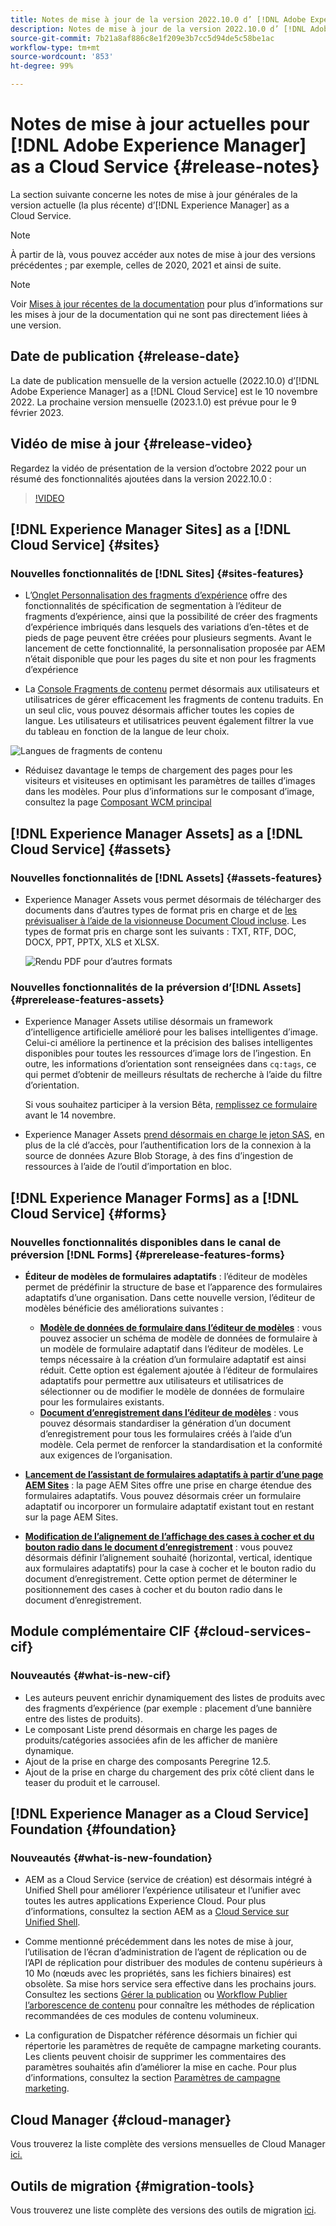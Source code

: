 ```yaml
---
title: Notes de mise à jour de la version 2022.10.0 d’ [!DNL Adobe Experience Manager] as a Cloud Service.
description: Notes de mise à jour de la version 2022.10.0 d’ [!DNL Adobe Experience Manager] as a Cloud Service.
source-git-commit: 7b21a8af886c8e1f209e3b7cc5d94de5c58be1ac
workflow-type: tm+mt
source-wordcount: '853'
ht-degree: 99%

---
```



# Notes de mise à jour actuelles pour [!DNL Adobe Experience Manager] as a Cloud Service {#release-notes}

La section suivante concerne les notes de mise à jour générales de la version actuelle (la plus récente) d’[!DNL Experience Manager] as a Cloud Service.

>[!NOTE]
>
>À partir de là, vous pouvez accéder aux notes de mise à jour des versions précédentes ; par exemple, celles de 2020, 2021 et ainsi de suite.

>[!NOTE]
>
>Voir [Mises à jour récentes de la documentation](https://experienceleague.adobe.com/docs/experience-manager-release-information/aem-release-updates/doc-updates/documentation-updates.html?lang=fr) pour plus d’informations sur les mises à jour de la documentation qui ne sont pas directement liées à une version.

## Date de publication {#release-date}

La date de publication mensuelle de la version actuelle (2022.10.0) d’[!DNL Adobe Experience Manager] as a [!DNL Cloud Service] est le 10 novembre 2022. La prochaine version mensuelle (2023.1.0) est prévue pour le 9 février 2023.

## Vidéo de mise à jour {#release-video}

Regardez la vidéo de présentation de la version d’octobre 2022 pour un résumé des fonctionnalités ajoutées dans la version 2022.10.0 :

>[!VIDEO](https://video.tv.adobe.com/v/3409801/?quality=12)

## [!DNL Experience Manager Sites] as a [!DNL Cloud Service] {#sites}


### Nouvelles fonctionnalités de [!DNL Sites] {#sites-features}

* L’[Onglet Personnalisation des fragments d’expérience](/help/sites-cloud/authoring/fundamentals/experience-fragments.md#personalization-experience-fragment) offre des fonctionnalités de spécification de segmentation à l’éditeur de fragments d’expérience, ainsi que la possibilité de créer des fragments d’expérience imbriqués dans lesquels des variations d’en-têtes et de pieds de page peuvent être créées pour plusieurs segments. Avant le lancement de cette fonctionnalité, la personnalisation proposée par AEM n’était disponible que pour les pages du site et non pour les fragments d’expérience

* La [Console Fragments de contenu](/help/sites-cloud/administering/content-fragments/content-fragments-console.md) permet désormais aux utilisateurs et utilisatrices de gérer efficacement les fragments de contenu traduits. En un seul clic, vous pouvez désormais afficher toutes les copies de langue. Les utilisateurs et utilisatrices peuvent également filtrer la vue du tableau en fonction de la langue de leur choix.

![Langues de fragments de contenu](/help/release-notes/assets/cfconsole-languages.png)

* Réduisez davantage le temps de chargement des pages pour les visiteurs et visiteuses en optimisant les paramètres de tailles d’images dans les modèles. Pour plus d’informations sur le composant d’image, consultez la page [Composant WCM principal](https://github.com/adobe/aem-core-wcm-components)

## [!DNL Experience Manager Assets] as a [!DNL Cloud Service] {#assets}

### Nouvelles fonctionnalités de [!DNL Assets] {#assets-features}

* Experience Manager Assets vous permet désormais de télécharger des documents dans d’autres types de format pris en charge et de [les prévisualiser à l’aide de la visionneuse Document Cloud incluse](/help/assets/manage-pdf-documents.md). Les types de format pris en charge sont les suivants : TXT, RTF, DOC, DOCX, PPT, PPTX, XLS et XLSX.

   ![Rendu PDF pour d’autres formats](/help/release-notes/assets/multi-page-other-formats.png)


### Nouvelles fonctionnalités de la préversion d’[!DNL Assets] {#prerelease-features-assets}

* Experience Manager Assets utilise désormais un framework d’intelligence artificielle amélioré pour les balises intelligentes d’image. Celui-ci améliore la pertinence et la précision des balises intelligentes disponibles pour toutes les ressources d’image lors de l’ingestion. En outre, les informations d’orientation sont renseignées dans `cq:tags`, ce qui permet d’obtenir de meilleurs résultats de recherche à l’aide du filtre d’orientation.

   Si vous souhaitez participer à la version Bêta, [remplissez ce formulaire](https://forms.office.com/pages/responsepage.aspx?id=Wht7-jR7h0OUrtLBeN7O4epXZrTVKKdJkUiHeolccf9UNEwyNEpHVEFaODdBNFZQSlFDREZQOVRRTy4u) avant le 14 novembre.

* Experience Manager Assets [prend désormais en charge le jeton SAS](/help/assets/add-assets.md#asset-bulk-ingestor), en plus de la clé d’accès, pour l’authentification lors de la connexion à la source de données Azure Blob Storage, à des fins d’ingestion de ressources à l’aide de l’outil d’importation en bloc.

## [!DNL Experience Manager Forms] as a [!DNL Cloud Service] {#forms}

### Nouvelles fonctionnalités disponibles dans le canal de préversion [!DNL Forms] {#prerelease-features-forms}

* **Éditeur de modèles de formulaires adaptatifs** : l’éditeur de modèles permet de prédéfinir la structure de base et l’apparence des formulaires adaptatifs d’une organisation. Dans cette nouvelle version, l’éditeur de modèles bénéficie des améliorations suivantes :
   * **[Modèle de données de formulaire dans l’éditeur de modèles](/help/forms/creating-adaptive-form.md#edit-form-model-properties-of-an-adaptive-form-edit-form-model)** : vous pouvez associer un schéma de modèle de données de formulaire à un modèle de formulaire adaptatif dans l’éditeur de modèles. Le temps nécessaire à la création d’un formulaire adaptatif est ainsi réduit. Cette option est également ajoutée à l’éditeur de formulaires adaptatifs pour permettre aux utilisateurs et utilisatrices de sélectionner ou de modifier le modèle de données de formulaire pour les formulaires existants.
   * **[Document d’enregistrement dans l’éditeur de modèles](/help/forms/generate-document-of-record-for-non-xfa-based-adaptive-forms.md#document-of-record-support-in-adaptive-form-editor-dor-support-in-adaptiveform)** : vous pouvez désormais standardiser la génération d’un document d’enregistrement pour tous les formulaires créés à l’aide d’un modèle. Cela permet de renforcer la standardisation et la conformité aux exigences de l’organisation.

* **[Lancement de l’assistant de formulaires adaptatifs à partir d’une page AEM Sites](/help/forms/embed-adaptive-form-aem-sites.md)** : la page AEM Sites offre une prise en charge étendue des formulaires adaptatifs. Vous pouvez désormais créer un formulaire adaptatif ou incorporer un formulaire adaptatif existant tout en restant sur la page AEM Sites.
* **[Modification de l’alignement de l’affichage des cases à cocher et du bouton radio dans le document d’enregistrement](/help/forms/generate-document-of-record-for-non-xfa-based-adaptive-forms.md#customize-the-branding-information-in-document-of-record-customize-the-branding-information-in-document-of-record)** : vous pouvez désormais définir l’alignement souhaité (horizontal, vertical, identique aux formulaires adaptatifs) pour la case à cocher et le bouton radio du document d’enregistrement. Cette option permet de déterminer le positionnement des cases à cocher et du bouton radio dans le document d’enregistrement.

## Module complémentaire CIF {#cloud-services-cif}

### Nouveautés {#what-is-new-cif}

* Les auteurs peuvent enrichir dynamiquement des listes de produits avec des fragments d’expérience (par exemple : placement d’une bannière entre des listes de produits).
* Le composant Liste prend désormais en charge les pages de produits/catégories associées afin de les afficher de manière dynamique.
* Ajout de la prise en charge des composants Peregrine 12.5.
* Ajout de la prise en charge du chargement des prix côté client dans le teaser du produit et le carrousel.

## [!DNL Experience Manager as a Cloud Service] Foundation {#foundation}

### Nouveautés {#what-is-new-foundation}

* AEM as a Cloud Service (service de création) est désormais intégré à Unified Shell pour améliorer l’expérience utilisateur et l’unifier avec toutes les autres applications Experience Cloud. Pour plus d’informations, consultez la section AEM as a [Cloud Service sur Unified Shell](/help/overview/aem-cloud-service-on-unified-shell.md).

* Comme mentionné précédemment dans les notes de mise à jour, l’utilisation de l’écran d’administration de l’agent de réplication ou de l’API de réplication pour distribuer des modules de contenu supérieurs à 10 Mo (nœuds avec les propriétés, sans les fichiers binaires) est obsolète. Sa mise hors service sera effective dans les prochains jours. Consultez les sections [Gérer la publication](/help/operations/replication.md#manage-publication) ou [Workflow Publier l’arborescence de contenu](/help/operations/replication.md#publish-content-tree-workflow) pour connaître les méthodes de réplication recommandées de ces modules de contenu volumineux.

* La configuration de Dispatcher référence désormais un fichier qui répertorie les paramètres de requête de campagne marketing courants. Les clients peuvent choisir de supprimer les commentaires des paramètres souhaités afin d’améliorer la mise en cache. Pour plus d’informations, consultez la section [Paramètres de campagne marketing](/help/implementing/dispatcher/caching.md#marketing-parameters).

## Cloud Manager {#cloud-manager}

Vous trouverez la liste complète des versions mensuelles de Cloud Manager [ici.](/help/implementing/cloud-manager/release-notes/current.md)

## Outils de migration {#migration-tools}

Vous trouverez une liste complète des versions des outils de migration [ici](/help/journey-migration/release-notes/release-notes-migration-tools-current.md).
